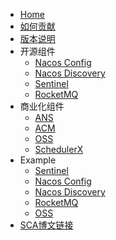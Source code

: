 - [Home](https://github.com/spring-cloud-incubator/spring-cloud-alibaba/wiki)
- [如何贡献](https://github.com/spring-cloud-incubator/spring-cloud-alibaba/wiki/%E5%A6%82%E4%BD%95%E8%B4%A1%E7%8C%AE%E4%BB%A3%E7%A0%81)
- [版本说明](https://github.com/spring-cloud-incubator/spring-cloud-alibaba/wiki/%E7%89%88%E6%9C%AC%E8%AF%B4%E6%98%8E)
- 开源组件
   - [Nacos Config](https://github.com/spring-cloud-incubator/spring-cloud-alibaba/wiki/Nacos-config)
   - [Nacos Discovery](https://github.com/spring-cloud-incubator/spring-cloud-alibaba/wiki/Nacos-discovery)
   - [Sentinel](https://github.com/spring-cloud-incubator/spring-cloud-alibaba/wiki/Sentinel)
   - [RocketMQ](https://github.com/spring-cloud-incubator/spring-cloud-alibaba/wiki/RocketMQ)
- 商业化组件
   - [ANS](https://github.com/spring-cloud-incubator/spring-cloud-alibaba/wiki/ANS)
   - [ACM](https://github.com/spring-cloud-incubator/spring-cloud-alibaba/wiki/ACM)
   - [OSS](https://github.com/spring-cloud-incubator/spring-cloud-alibaba/wiki/OSS)
   - [SchedulerX](https://github.com/spring-cloud-incubator/spring-cloud-alibaba/wiki/SchedulerX)
- Example
   - [Sentinel](https://github.com/spring-cloud-incubator/spring-cloud-alibaba/blob/master/spring-cloud-alibaba-examples/sentinel-example/sentinel-core-example/readme-zh.md)
   - [Nacos Config](https://github.com/spring-cloud-incubator/spring-cloud-alibaba/blob/master/spring-cloud-alibaba-examples/nacos-example/nacos-config-example/readme-zh.md)
   - [Nacos Discovery](https://github.com/spring-cloud-incubator/spring-cloud-alibaba/blob/master/spring-cloud-alibaba-examples/nacos-example/nacos-discovery-example/readme-zh.md)
   - [RocketMQ](https://github.com/spring-cloud-incubator/spring-cloud-alibaba/blob/master/spring-cloud-alibaba-examples/rocketmq-example/readme-zh.md)
   - [OSS](https://github.com/spring-cloud-incubator/spring-cloud-alibaba/blob/master/spring-cloud-alibaba-examples/oss-example/readme-zh.md)
- [SCA博文链接](https://github.com/spring-cloud-incubator/spring-cloud-alibaba/wiki/SCA%E7%9B%B8%E5%85%B3%E5%8D%9A%E6%96%87%E8%BF%9E%E6%8E%A5)